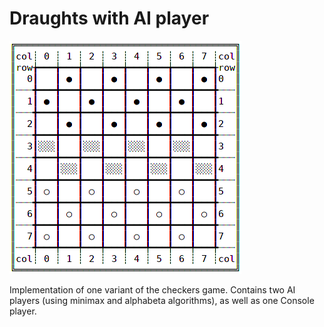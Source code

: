 Draughts with AI player
=======================

![Screenshot](art/screenshot.png)

Implementation of one variant of the checkers game. 
Contains two AI players (using minimax and alphabeta algorithms), 
as well as one Console player.